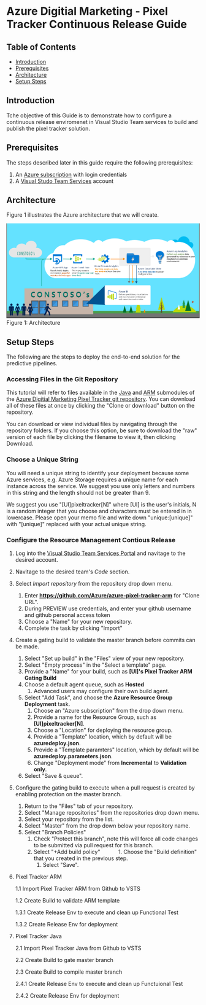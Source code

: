 # Azure Digitial Marketing - Pixel Tracker Continuous Release Guide

## Table of Contents
- [Introduction](#introduction)
- [Prerequisites](#prerequisites)
- [Architecture](#architecture)
- [Setup Steps](#setup-steps)

## Introduction

Tche objective of this Guide is to demonstrate how to configure a continuous release enviromenet in Visual Studio Team services to build and publish the pixel tracker solution.

## Prerequisites

The steps described later in this guide require the following prerequisites:

1.  An [Azure subscription](https://azure.microsoft.com/en-us/) with login credentials
2. A [Visual Studo Team Services](https://www.visualstudio.com/en-us/docs/setup-admin/team-services/sign-up-for-visual-studio-team-services) account

## Architecture

Figure 1 illustrates the Azure architecture that we will create.

 ![Figure 1: Architecture](../resources/architecture.png)
Figure 1: Architecture

## Setup Steps

The following are the steps to deploy the end-to-end solution for the predictive pipelines.

### Accessing Files in the Git Repository

This tutorial will refer to files available in the [Java](https://github.com/Azure/azure-pixel-tracker-java) and [ARM](https://github.com/Azure/azure-pixel-tracker-arm) submodules of the [Azure Digitial Marketing Pixel Tracker git repository](https://github.com/Azure/azure-pixel-tracker). You can download all of these files at once by clicking the "Clone or download" button on the repository.

You can download or view individual files by navigating through the repository folders. If you choose this option, be sure to download the "raw" version of each file by clicking the filename to view it, then clicking Download.

### Choose a Unique String

You will need a unique string to identify your deployment because some Azure services, e.g. Azure Storage requires a unique name for each instance across the service. We suggest you use only letters and numbers in this string and the length should not be greater than 9.
 
We suggest you use "[UI]pixeltracker[N]"  where [UI] is the user's initials,  N is a random integer that you choose and characters must be entered in in lowercase. Please open your memo file and write down "unique:[unique]" with "[unique]" replaced with your actual unique string.

### Configure the Resource Management Contious Release
1. Log into the [Visual Studio Team Services Portal](visualstudio.com/) and navitage to the desired account.
1. Navitage to the desired team's *Code* section.
1. Select *Import repository* from the repository drop down menu.
    1. Enter **https://github.com/Azure/azure-pixel-tracker-arm** for "Clone URL".
     1. During PREVIEW use credentials, and enter your github username and github personal access token
    1. Choose a "Name" for your new repository.
    1. Complete the task by clicking "Import"
1. Create a gating build to validate the master branch before commits can be made.
    1. Select "Set up build" in the "Files" view of your new repository.
    1. Select "Empty process" in the "Select a template" page.
    1. Provide a "Name" for your build, such as **[UI]'s Pixel Tracker ARM Gating Build**
    1. Choose a default agent queue, such as **Hosted**
        1. Advanced users may configure their own build agent.
    1. Select "Add Task", and choose the **Azure Resource Group Deployment** task.
        1. Choose an "Azure subscription" from the drop down menu. 
        1. Provide a name for the Resource Group, such as **[UI]pixeltracker[N]**.
        1. Choose a "Location" for deploying the resource group.
        1. Provide a "Template" location, which by default will be **azuredeploy.json**.
        1. Provide a "Template paramters" location, which by default will be **azuredeploy.parameters.json**.
        1. Change "Deployment mode" from **Incremental** to **Validation only**.
    1. Select "Save & queue".
 1. Configure the gating build to execute when a pull request is created by enabling protection on the master branch.
    1. Return to the "Files" tab of your repository. 
    1. Select "Manage repositories" from the repositories drop down menu. 
    1. Select your repository from the list. 
    1. Select "Master" from the drop down below your repository name. 
    1. Select "Branch Policies" 
        1. Check "Protect this branch", note this will force all code changes to be submitted via pull request for this branch. 
        1. Select "+Add build policy"
            1. Choose the "Build definition" that you created in the previous step. 
            1. Select "Save".
            
            
        
    
    

1. Pixel Tracker ARM

    1.1 Import Pixel Tracker ARM from Github to VSTS

    1.2 Create Build to validate ARM template
        
    1.3.1 Create Release Env to execute and clean up Functional Test
        
    1.3.2 Create Release Env for deployment
        
2. Pixel Tracker Java

    2.1 Import Pixel Tracker Java from Github to VSTS
      
    2.2 Create Build to gate master branch
    
    2.3 Create Build to compile master branch    

    2.4.1 Create Release Env to execute and clean up Functuional Test
          
    2.4.2 Create Release Env for deployment
